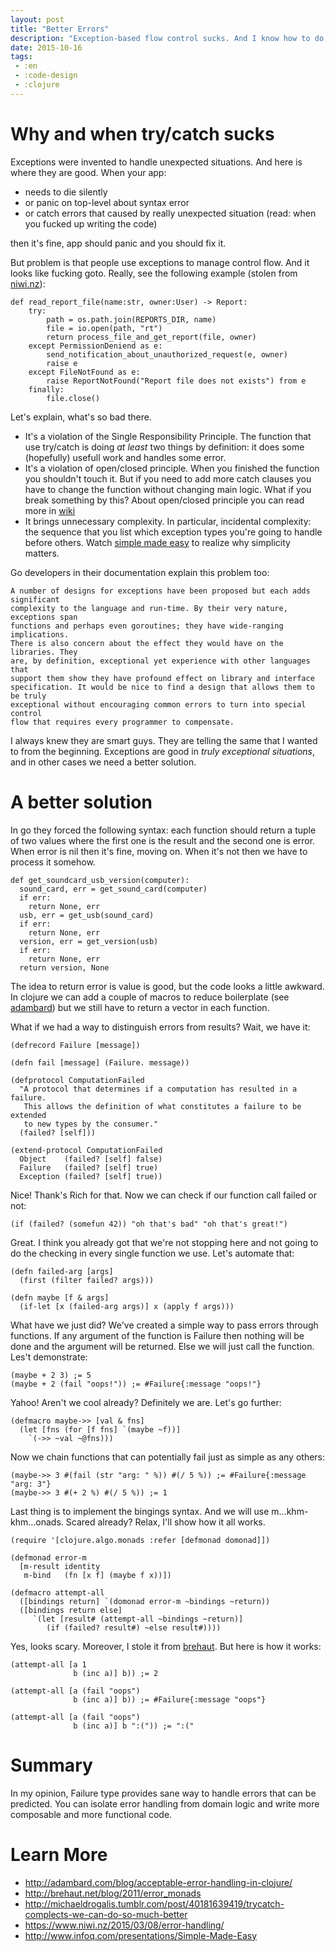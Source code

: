 ```yaml
---
layout: post
title: "Better Errors"
description: "Exception-based flow control sucks. And I know how to do it better."
date: 2015-10-16
tags:
 - :en
 - :code-design
 - :clojure
---
```


Why and when try/catch sucks
============================

Exceptions were invented to handle unexpected situations. And here is
where they are good. When your app:

* needs to die silently 
* or panic on top-level about syntax error
* or catch errors that caused by really unexpected 
situation (read: when you fucked up writing the code)

then it's fine, app should panic and you should fix it.

But problem is that people use exceptions to manage control flow.
And it looks like fucking goto.  Really, see the following example
(stolen from [niwi.nz](https://www.niwi.nz/2015/03/08/error-handling/)):

    def read_report_file(name:str, owner:User) -> Report:
        try:
            path = os.path.join(REPORTS_DIR, name)
            file = io.open(path, "rt")
            return process_file_and_get_report(file, owner)
        except PermissionDeniend as e:
            send_notification_about_unauthorized_request(e, owner)
            raise e
        except FileNotFound as e:
            raise ReportNotFound("Report file does not exists") from e
        finally:
            file.close()

Let's explain, what's so bad there.

* It's a violation of the Single Responsibility Principle. The function
that use try/catch is doing *at least* two things by definition: it does
some (hopefully) usefull work and handles some error.
* It's a violation of open/closed principle. When you finished the function
you shouldn't touch it. But if you need to add more catch clauses you
have to change the function without changing main logic. What if you
break something by this? About open/closed principle you can read more in
[wiki](https://www.wikiwand.com/en/Open/closed_principle)
* It brings unnecessary complexity. In particular, incidental complexity:
the sequence that you list which exception types you're going to handle
before others. Watch [simple made easy](http://www.infoq.com/presentations/Simple-Made-Easy)
to realize why simplicity matters.

Go developers in their documentation explain this problem too:

    A number of designs for exceptions have been proposed but each adds significant
    complexity to the language and run-time. By their very nature, exceptions span
    functions and perhaps even goroutines; they have wide-ranging implications. 
    There is also concern about the effect they would have on the libraries. They
    are, by definition, exceptional yet experience with other languages that
    support them show they have profound effect on library and interface
    specification. It would be nice to find a design that allows them to be truly 
    exceptional without encouraging common errors to turn into special control 
    flow that requires every programmer to compensate.

I always knew they are smart guys. They are telling the same that I wanted to
from the beginning. Exceptions are good in *truly exceptional situations*, and
in other cases we need a better solution.

A better solution
=================

In go they forced the following syntax: each function should return a tuple
of two values where the first one is the result and the second one is error.
When error is nil then it's fine, moving on. When it's not then we have to
process it somehow.

    def get_soundcard_usb_version(computer):
      sound_card, err = get_sound_card(computer)
      if err:
        return None, err
      usb, err = get_usb(sound_card)
      if err:
        return None, err
      version, err = get_version(usb)
      if err:
        return None, err
      return version, None

The idea to return error is value is good, but the code looks a little awkward.
In clojure we can add a couple of macros to reduce boilerplate
(see [adambard](http://adambard.com/blog/acceptable-error-handling-in-clojure/))
but we still have to return a vector in each function.

What if we had a way to distinguish errors from results? Wait, we have it:

    (defrecord Failure [message])

    (defn fail [message] (Failure. message))

    (defprotocol ComputationFailed
      "A protocol that determines if a computation has resulted in a failure.
       This allows the definition of what constitutes a failure to be extended
       to new types by the consumer."
      (failed? [self]))

    (extend-protocol ComputationFailed
      Object    (failed? [self] false)
      Failure   (failed? [self] true)
      Exception (failed? [self] true))

Nice! Thank's Rich for that. Now we can check if our function call failed
or not:

    (if (failed? (somefun 42)) "oh that's bad" "oh that's great!")

Great. I think you already got that we're not stopping here and not
going to do the checking in every single function we use.
Let's automate that:

    (defn failed-arg [args]
      (first (filter failed? args)))

    (defn maybe [f & args]
      (if-let [x (failed-arg args)] x (apply f args)))

What have we just did? We've created a simple way to pass
errors through functions. If any argument of the function is Failure
then nothing will be done and the argument will be returned. Else
we will just call the function. Les't demonstrate:

    (maybe + 2 3) ;= 5
    (maybe + 2 (fail "oops!")) ;= #Failure{:message "oops!"}

Yahoo! Aren't we cool already? Definitely we are. Let's go further:

    (defmacro maybe->> [val & fns]
      (let [fns (for [f fns] `(maybe ~f))]
        `(->> ~val ~@fns)))

Now we chain functions that can potentially fail just as simple as any others:

    (maybe->> 3 #(fail (str "arg: " %)) #(/ 5 %)) ;= #Failure{:message "arg: 3"}
    (maybe->> 3 #(+ 2 %) #(/ 5 %)) ;= 1

Last thing is to implement the bingings syntax. And we will use
m...khm-khm...onads. Scared already? Relax, I'll show how it all works.

    (require '[clojure.algo.monads :refer [defmonad domonad]])

    (defmonad error-m 
      [m-result identity
       m-bind   (fn [x f] (maybe f x))])

    (defmacro attempt-all 
      ([bindings return] `(domonad error-m ~bindings ~return))
      ([bindings return else]
         `(let [result# (attempt-all ~bindings ~return)]
            (if (failed? result#) ~else result#))))

Yes, looks scary. Moreover, I stole it 
from [brehaut](http://brehaut.net/blog/2011/error_monads). But here is how
it works:

    (attempt-all [a 1
                  b (inc a)] b)) ;= 2

    (attempt-all [a (fail "oops")
                  b (inc a)] b)) ;= #Failure{:message "oops"}

    (attempt-all [a (fail "oops")
                  b (inc a)] b ":(")) ;= ":("

Summary
=======

In my opinion, Failure type provides sane way to handle errors that
can be predicted. You can isolate error handling from domain logic and
write more composable and more functional code.

Learn More
==========

* <http://adambard.com/blog/acceptable-error-handling-in-clojure/>
* <http://brehaut.net/blog/2011/error_monads>
* <http://michaeldrogalis.tumblr.com/post/40181639419/trycatch-complects-we-can-do-so-much-better>
* <https://www.niwi.nz/2015/03/08/error-handling/>
* <http://www.infoq.com/presentations/Simple-Made-Easy>
